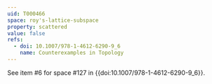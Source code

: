 ```yaml
---
uid: T000466
space: roy's-lattice-subspace
property: scattered
value: false
refs:
  - doi: 10.1007/978-1-4612-6290-9_6
    name: Counterexamples in Topology
---
```

See item #6 for space #127 in {{doi:10.1007/978-1-4612-6290-9_6}}.
